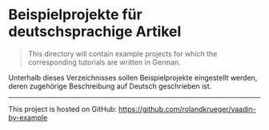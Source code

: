 Beispielprojekte für deutschsprachige Artikel
=============================================

> This directory will contain example projects for which the corresponding tutorials are written in German.

Unterhalb dieses Verzeichnisses sollen Beispielprojekte eingestellt werden, deren zugehörige Beschreibung auf Deutsch geschrieben ist.

- - - - - - - - - -
This project is hosted on GitHub: https://github.com/rolandkrueger/vaadin-by-example